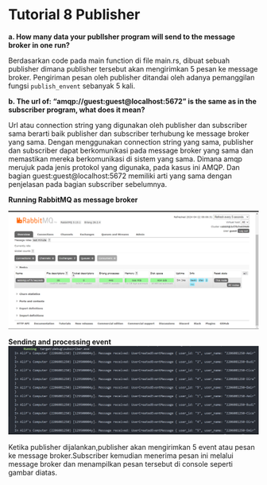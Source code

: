# Tutorial 8 Publisher

**a. How many data your publlsher program will send to the message broker in one
run?**

Berdasarkan code pada main function di file main.rs, dibuat sebuah publisher dimana publisher tersebut akan mengirimkan 5 pesan ke message broker. Pengiriman pesan oleh publisher ditandai oleh adanya pemanggilan fungsi `publish_envent` sebanyak 5 kali.

**b. The url of: “amqp://guest:guest@localhost:5672” is the same as in the subscriber
program, what does it mean?**

Url atau connection string yang digunakan oleh publisher dan subscriber sama berarti baik publisher dan subscriber terhubung ke message broker yang sama. Dengan menggunakan connection string yang sama, publisher dan subscriber dapat berkomunikasi pada message broker yang sama dan memastikan mereka berkomunikasi di sistem yang sama. Dimana amqp merujuk pada jenis protokol yang digunaka, pada kasus ini AMQP. Dan bagian guest:guest@localhost:5672 memiliki arti yang sama dengan penjelasan pada bagian subscriber sebelumnya.

**Running RabbitMQ as message broker**

![alt text](image-1.png)

**Sending and processing event**
![alt text](image-2.png)

Ketika publisher dijalankan,publisher akan mengirimkan 5 event atau pesan ke message broker.Subscriber kemudian menerima pesan ini melalui message broker dan menampilkan pesan tersebut di console seperti gambar diatas.
